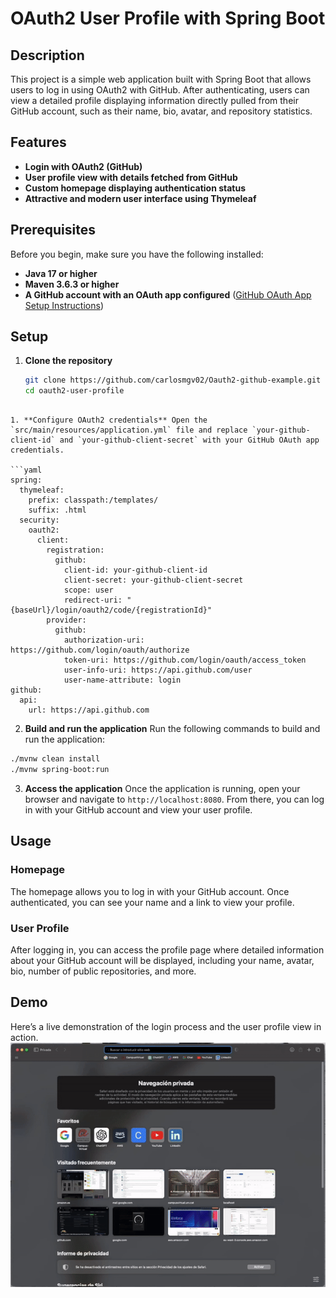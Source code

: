 # OAuth2 User Profile with Spring Boot

## Description

This project is a simple web application built with Spring Boot that allows users to log in using OAuth2 with GitHub. After authenticating, users can view a detailed profile displaying information directly pulled from their GitHub account, such as their name, bio, avatar, and repository statistics.

## Features

- **Login with OAuth2 (GitHub)**
- **User profile view with details fetched from GitHub**
- **Custom homepage displaying authentication status**
- **Attractive and modern user interface using Thymeleaf**

## Prerequisites

Before you begin, make sure you have the following installed:

- **Java 17 or higher**
- **Maven 3.6.3 or higher**
- **A GitHub account with an OAuth app configured** ([GitHub OAuth App Setup Instructions](https://docs.github.com/en/developers/apps/building-oauth-apps/creating-an-oauth-app))

## Setup

1. **Clone the repository**

   ```bash
   git clone https://github.com/carlosmgv02/Oauth2-github-example.git
   cd oauth2-user-profile
```
 
1. **Configure OAuth2 credentials** Open the `src/main/resources/application.yml` file and replace `your-github-client-id` and `your-github-client-secret` with your GitHub OAuth app credentials.

```yaml
spring:
  thymeleaf:
    prefix: classpath:/templates/
    suffix: .html
  security:
    oauth2:
      client:
        registration:
          github:
            client-id: your-github-client-id
            client-secret: your-github-client-secret
            scope: user
            redirect-uri: "{baseUrl}/login/oauth2/code/{registrationId}"
        provider:
          github:
            authorization-uri: https://github.com/login/oauth/authorize
            token-uri: https://github.com/login/oauth/access_token
            user-info-uri: https://api.github.com/user
            user-name-attribute: login
github:
  api:
    url: https://api.github.com
```

2. **Build and run the application**
   Run the following commands to build and run the application:


```bash
./mvnw clean install
./mvnw spring-boot:run
```

3. **Access the application** Once the application is running, open your browser and navigate to `http://localhost:8080`. From there, you can log in with your GitHub account and view your user profile.

## Usage

### Homepage

The homepage allows you to log in with your GitHub account. Once authenticated, you can see your name and a link to view your profile.

### User Profile

After logging in, you can access the profile page where detailed information about your GitHub account will be displayed, including your name, avatar, bio, number of public repositories, and more.


## Demo


Here’s a live demonstration of the login process and the user profile view in action.
![Demo](src/main/resources/static/demo.gif)
